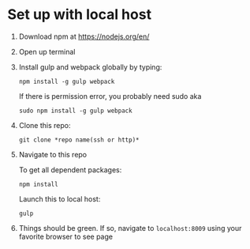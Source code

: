 # Set up with local host

1. Download npm at https://nodejs.org/en/

2. Open up terminal

3. Install gulp and webpack globally by typing:

    ```
    npm install -g gulp webpack
    ```
    
    If there is permission error, you probably need sudo aka
    
    ```
    sudo npm install -g gulp webpack
    ```
    
3. Clone this repo:
    
    ```
    git clone *repo name(ssh or http)*
    ```

4. Navigate to this repo

    To get all dependent packages:
    
    ```
    npm install
    ```
    
    Launch this to local host:
    ```
    gulp
    ```
    
5. Things should be green. If so, navigate to ``` localhost:8009 ``` using your favorite browser to see page

